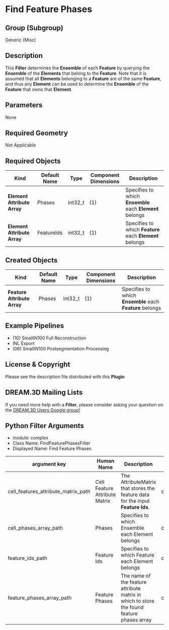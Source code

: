 # Find Feature Phases 


## Group (Subgroup) ##

Generic (Misc)

## Description ##

This **Filter** determines the **Ensemble** of each **Feature** by querying the **Ensemble** of the **Elements** that belong to the **Feature**. Note that it is assumed that all **Elements** belonging to a **Feature** are of the same **Feature**, and thus any **Element** can be used to determine the **Ensemble** of the **Feature** that owns that **Element**.

## Parameters ##

None

## Required Geometry ##

Not Applicable

## Required Objects ##

| Kind | Default Name | Type | Component Dimensions | Description |
|------|--------------|------|----------------------|-------------|
| **Element Attribute Array** | Phases | int32_t | (1) | Specifies to which **Ensemble** each **Element** belongs |
| **Element Attribute Array** | FeatureIds | int32_t | (1) | Specifies to which **Feature** each **Element** belongs |

## Created Objects ##

| Kind | Default Name | Type | Component Dimensions | Description |
|------|--------------|------|----------------------|-------------|
| **Feature Attribute Array** | Phases | int32_t | (1) | Specifies to which **Ensemble** each **Feature** belongs  |


## Example Pipelines ##

+ (10) SmallIN100 Full Reconstruction
+ INL Export
+ (06) SmallIN100 Postsegmentation Processing

## License & Copyright ##

Please see the description file distributed with this **Plugin**

## DREAM.3D Mailing Lists ##

If you need more help with a **Filter**, please consider asking your question on the [DREAM.3D Users Google group!](https://groups.google.com/forum/?hl=en#!forum/dream3d-users)




## Python Filter Arguments

+ module: complex
+ Class Name: FindFeaturePhasesFilter
+ Displayed Name: Find Feature Phases

| argument key | Human Name | Description | Parameter Type |
|--------------|------------|-------------|----------------|
| cell_features_attribute_matrix_path | Cell Feature Attribute Matrix | The AttributeMatrix that stores the feature data for the input **Feature Ids**. | complex.AttributeMatrixSelectionParameter |
| cell_phases_array_path | Phases | Specifies to which Ensemble each Element belongs | complex.ArraySelectionParameter |
| feature_ids_path | Feature Ids | Specifies to which Feature each Element belongs | complex.ArraySelectionParameter |
| feature_phases_array_path | Feature Phases | The name of the feature attribute matrix in which to store the found feature phases array | complex.DataObjectNameParameter |

